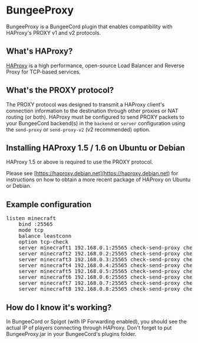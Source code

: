 # BungeeProxy

BungeeProxy is a BungeeCord plugin that enables compatibility with HAProxy's PROXY v1 and v2 protocols.


## What's HAProxy?

[HAProxy](http://www.haproxy.org/) is a high performance, open-source Load Balancer and Reverse Proxy for TCP-based services.


## What's the PROXY protocol?

The PROXY protocol was designed to transmit a HAProxy client's connection information to the destination through other proxies or NAT routing (or both). HAProxy must be configured to send PROXY packets to your BungeeCord backend(s) in the `backend` or `server` configuration using the `send-proxy` or `send-proxy-v2` (v2 recommended) option.


## Installing HAProxy 1.5 / 1.6 on Ubuntu or Debian

HAProxy 1.5 or above is required to use the PROXY protocol.

Please see [https://haproxy.debian.net](https://haproxy.debian.net) for instructions on how to obtain a more recent package of HAProxy on Ubuntu or Debian.


## Example configuration

<pre>
listen minecraft
	bind :25565
	mode tcp
	balance leastconn
	option tcp-check
	server minecraft1 192.168.0.1:25565 check-send-proxy check send-proxy-v2
	server minecraft2 192.168.0.2:25565 check-send-proxy check send-proxy-v2
	server minecraft3 192.168.0.3:25565 check-send-proxy check send-proxy-v2
	server minecraft4 192.168.0.4:25565 check-send-proxy check send-proxy-v2
	server minecraft5 192.168.0.5:25565 check-send-proxy check send-proxy-v2
	server minecraft6 192.168.0.6:25565 check-send-proxy check send-proxy-v2
	server minecraft7 192.168.0.7:25565 check-send-proxy check send-proxy-v2
	server minecraft8 192.168.0.8:25565 check-send-proxy check send-proxy-v2
</pre>


## How do I know it's working?

In BungeeCord or Spigot (with IP Forwarding enabled), you should see the actual IP of players connecting through HAProxy. Don't forget to put BungeeProxy.jar in your BungeeCord's plugins folder.